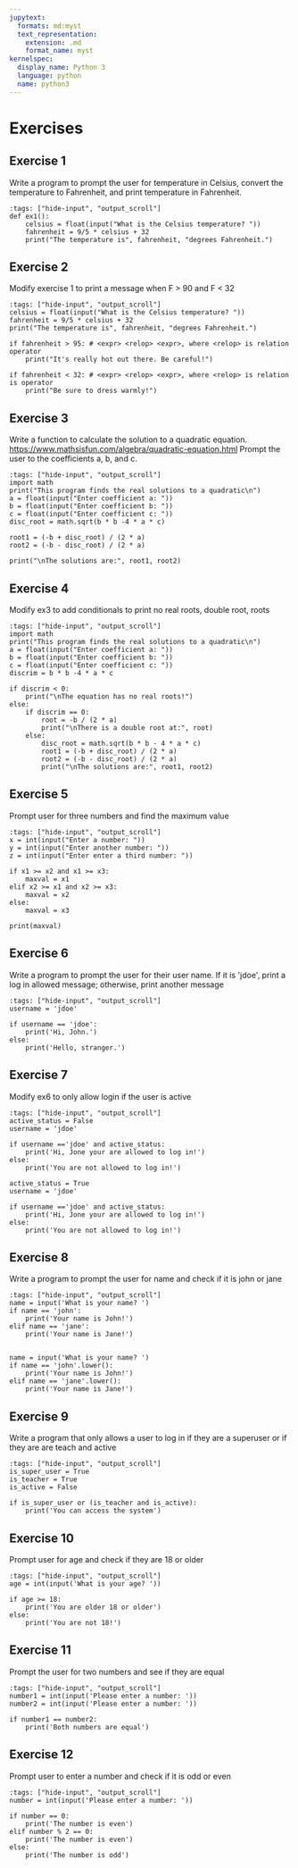 ```yaml
---
jupytext:
  formats: md:myst
  text_representation:
    extension: .md
    format_name: myst
kernelspec:
  display_name: Python 3
  language: python
  name: python3
---
```



# Exercises

## Exercise 1 
Write a program to prompt the user for temperature in Celsius, convert the temperature to Fahrenheit, and print temperature in Fahrenheit. 


```{code-cell} ipython3
:tags: ["hide-input", "output_scroll"]
def ex1():
    celsius = float(input("What is the Celsius temperature? "))
    fahrenheit = 9/5 * celsius + 32
    print("The temperature is", fahrenheit, "degrees Fahrenheit.")
```

## Exercise 2
Modify exercise 1 to print a message when F > 90 and F < 32

```{code-cell} ipython3
:tags: ["hide-input", "output_scroll"]
celsius = float(input("What is the Celsius temperature? "))
fahrenheit = 9/5 * celsius + 32
print("The temperature is", fahrenheit, "degrees Fahrenheit.")

if fahrenheit > 95: # <expr> <relop> <expr>, where <relop> is relation operator
    print("It's really hot out there. Be careful!")

if fahrenheit < 32: # <expr> <relop> <expr>, where <relop> is relation is operator
    print("Be sure to dress warmly!")
```

## Exercise 3 
Write a function to calculate the solution to a quadratic equation.
https://www.mathsisfun.com/algebra/quadratic-equation.html
Prompt the user to the coefficients a, b, and c. 


```{code-cell} ipython3
:tags: ["hide-input", "output_scroll"]
import math
print("This program finds the real solutions to a quadratic\n")
a = float(input("Enter coefficient a: "))
b = float(input("Enter coefficient b: "))
c = float(input("Enter coefficient c: "))
disc_root = math.sqrt(b * b -4 * a * c)

root1 = (-b + disc_root) / (2 * a)
root2 = (-b - disc_root) / (2 * a)

print("\nThe solutions are:", root1, root2)
```

## Exercise 4 
Modify ex3 to add conditionals to print no real roots, double root, roots


```{code-cell} ipython3
:tags: ["hide-input", "output_scroll"]
import math
print("This program finds the real solutions to a quadratic\n")
a = float(input("Enter coefficient a: "))
b = float(input("Enter coefficient b: "))
c = float(input("Enter coefficient c: "))
discrim = b * b -4 * a * c

if discrim < 0:
    print("\nThe equation has no real roots!")
else:
    if discrim == 0:
        root = -b / (2 * a)
        print("\nThere is a double root at:", root)
    else:
        disc_root = math.sqrt(b * b - 4 * a * c)
        root1 = (-b + disc_root) / (2 * a)
        root2 = (-b - disc_root) / (2 * a)
        print("\nThe solutions are:", root1, root2)
```

## Exercise 5
Prompt user for three  numbers and find the maximum value


```{code-cell} ipython3
:tags: ["hide-input", "output_scroll"]
x = int(input("Enter a number: "))
y = int(input("Enter another number: "))
z = int(input("Enter enter a third number: "))

if x1 >= x2 and x1 >= x3:
    maxval = x1
elif x2 >= x1 and x2 >= x3:
    maxval = x2
else:
    maxval = x3

print(maxval)
```

## Exercise 6 
Write a program to prompt the user for their user name. 
If it is 'jdoe', print a log in allowed message; otherwise, print another message


```{code-cell} ipython3
:tags: ["hide-input", "output_scroll"]
username = 'jdoe'

if username == 'jdoe':
    print('Hi, John.')
else:
    print('Hello, stranger.')
```

## Exercise 7 
Modify ex6 to only allow login if the user is active


```{code-cell} ipython3
:tags: ["hide-input", "output_scroll"]
active_status = False
username = 'jdoe'

if username =='jdoe' and active_status:
	print('Hi, Jone your are allowed to log in!')
else:
	print('You are not allowed to log in!')

active_status = True
username = 'jdoe'

if username =='jdoe' and active_status:
	print('Hi, Jone your are allowed to log in!')
else:
	print('You are not allowed to log in!')
```


## Exercise 8 
Write a program to prompt the user for name and check if it is john or jane



```{code-cell} ipython3
:tags: ["hide-input", "output_scroll"]
name = input('What is your name? ')
if name == 'john':
	print('Your name is John!')
elif name == 'jane':
	print('Your name is Jane!')


name = input('What is your name? ')
if name == 'john'.lower():
	print('Your name is John!')
elif name == 'jane'.lower():
	print('Your name is Jane!')
```

## Exercise 9
Write a program that only allows a user to log in if they are a superuser or if they are are teach and active


```{code-cell} ipython3
:tags: ["hide-input", "output_scroll"]
is_super_user = True
is_teacher = True
is_active = False

if is_super_user or (is_teacher and is_active):
	print('You can access the system')
```

## Exercise 10
Prompt user for age and check if they are 18 or older


```{code-cell} ipython3
:tags: ["hide-input", "output_scroll"]
age = int(input('What is your age? '))

if age >= 18:
	print('You are older 18 or older')
else:
	print('You are not 18!')
```

## Exercise 11
Prompt the user for two numbers and see if they are equal


```{code-cell} ipython3
:tags: ["hide-input", "output_scroll"]
number1 = int(input('Please enter a number: '))
number2 = int(input('Please enter a number: '))

if number1 == number2:
	print('Both numbers are equal')

```

## Exercise 12
Prompt user to enter a number and check if it is odd or even


```{code-cell} ipython3
:tags: ["hide-input", "output_scroll"]
number = int(input('Please enter a number: '))

if number == 0:
	print('The number is even')
elif number % 2 == 0:
	print('The number is even')
else: 
	print('The number is odd')
```